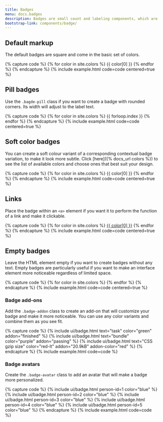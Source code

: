 ```yaml
---
title: Badges
menu: docs.badges
description: Badges are small count and labeling components, which are used to add extra information to an interface element. You can use them to draw users' attention to a new element, notify about unread messages or provide any kind of additional info.
bootstrap-link: components/badge/
---
```



## Default markup

The default badges are square and come in the basic set of colors. 

{% capture code %}
{% for color in site.colors %}
<span class="badge bg-{{ color[0] }}">{{ color[0] }}</span>
{% endfor %}
{% endcapture %}
{% include example.html code=code centered=true %}


## Pill badges

Use the `.bagde-pill` class if you want to create a badge with rounded corners. Its width will adjust to the label text.

{% capture code %}
{% for color in site.colors %}
<span class="badge badge-pill bg-{{ color[0] }}">{{ forloop.index }}</span>
{% endfor %}
{% endcapture %}
{% include example.html code=code centered=true %}


## Soft color badges

You can create a soft colour variant of a corresponding contextual badge variation, to make it look more subtle. Click [here]({% docs_url colors %}) to see the list of available colors and choose ones that best suit your design.

{% capture code %}
{% for color in site.colors %}
<span class="badge bg-{{ color[0] }}-lt">{{ color[0] }}</span>
{% endfor %}
{% endcapture %}
{% include example.html code=code centered=true %}


## Links

Place the badge within an `<a>` element if you want it to perform the function of a link and make it clickable.

{% capture code %}
{% for color in site.colors %}
<a href="#" class="badge bg-{{ color[0] }}">{{ color[0] }}</a>
{% endfor %}
{% endcapture %}
{% include example.html code=code centered=true %}


## Empty badges

Leave the HTML element empty if you want to create badges without any text. Empty badges are particularly useful if you want to make an interface element more noticeable regardless of limited space.

{% capture code %}
{% for color in site.colors %}
<a href="#" class="badge bg-{{ color[0] }}"></a>
{% endfor %}
{% endcapture %}
{% include example.html code=code centered=true %}


### Badge add-ons

Add the `.badge-addon` class to create an add-on that will customize your badge and make it more noticeable. You can use any color variants and combine them as you see fit.

{% capture code %}
{% include ui/badge.html text="task" color="green" addon="finished" %}
{% include ui/badge.html text="bundle" color="purple" addon="passing" %}
{% include ui/badge.html text="CSS gzip size" color="red-lt" addon="20.9kB" addon-color="red" %}
{% endcapture %}
{% include example.html code=code %}


### Badge avatars

Create the `.badge-avatar` class to add an avatar that will make a badge more personalized.

{% capture code %}
{% include ui/badge.html person-id=1 color="blue" %}
{% include ui/badge.html person-id=2 color="blue" %}
{% include ui/badge.html person-id=3 color="blue" %}
{% include ui/badge.html person-id=4 color="blue" %}
{% include ui/badge.html person-id=5 color="blue" %}
{% endcapture %}
{% include example.html code=code %}

